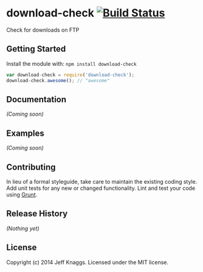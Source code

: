 # download-check [![Build Status](https://secure.travis-ci.org/jeef3/download-check.png?branch=master)](http://travis-ci.org/jeef3/download-check)

Check for downloads on FTP

## Getting Started
Install the module with: `npm install download-check`

```javascript
var download-check = require('download-check');
download-check.awesome(); // "awesome"
```

## Documentation
_(Coming soon)_

## Examples
_(Coming soon)_

## Contributing
In lieu of a formal styleguide, take care to maintain the existing coding style. Add unit tests for any new or changed functionality. Lint and test your code using [Grunt](http://gruntjs.com/).

## Release History
_(Nothing yet)_

## License
Copyright (c) 2014 Jeff Knaggs. Licensed under the MIT license.
